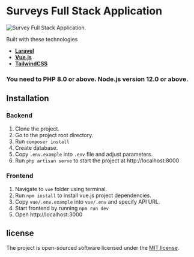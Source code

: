 
# Surveys Full Stack Application


![Survey Full Stack Application.](https://github.com/anelfry-lora/laravel-vue-survey-/blob/master/preview.jpg?raw=true)


Built with these technologies

- **[Laravel](https://laravel.com/)**
- **[Vue.js](https://vuejs.org/)**
- **[TailwindCSS](https://tailwindcss.com/)**

### You need to PHP 8.0 or above. Node.js version 12.0 or above.

## Installation

### Backend
1. Clone the project.
2. Go to the project root directory.
3. Run ```composer install```
4. Create database.
5. Copy ```.env.example``` into ```.env``` file and adjust parameters.
6. Run ```php artisan serve``` to start the project at http://localhost:8000

### Frontend
1. Navigate to ```vue``` folder using terminal.
2. Run ```npm install``` to install vue.js project dependencies.
3. Copy ```vue/.env.example``` into ```vue/.env``` and specify API URL.
4. Start frontend by running ```npm run dev```
5. Open http://localhost:3000

## license
The project is open-sourced software licensed under the [MIT license](https://opensource.org/license/mit/).
